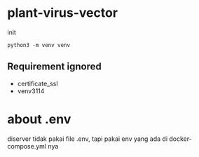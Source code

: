 # plant-virus-vector

init
```
python3 -m venv venv
```


## Requirement ignored
- certificate_ssl
- venv3114

# about .env
diserver tidak pakai file .env, tapi pakai env yang ada di docker-compose.yml nya